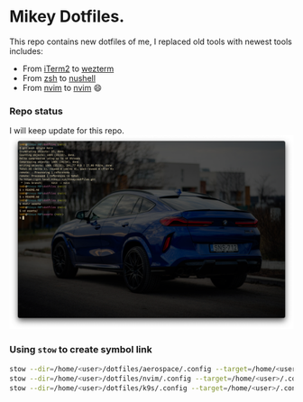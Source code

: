 # Mikey Dotfiles.
This repo contains new dotfiles of me, I replaced old tools with newest tools includes:
- From [iTerm2]() to [wezterm]()
- From [zsh]() to [nushell]()
- From [nvim]() to [nvim]() :smile:

### Repo status
I will keep update for this repo.
![current-terminal](./assets/new-wezterm.png)

### Using `stow` to create symbol link
```bash
stow --dir=/home/<user>/dotfiles/aerospace/.config --target=/home/<user>/.config .
stow --dir=/home/<user>/dotfiles/nvim/.config --target=/home/<user>/.config .
stow --dir=/home/<user>/dotfiles/k9s/.config --target=/home/<user>/.config .
```
